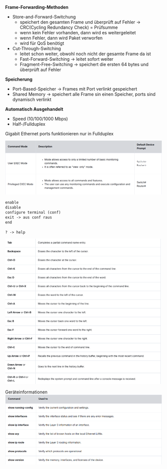 
**Frame-Forwarding-Methoden**
- Store-and-Forward-Switchung
	- speichert den gesamten Frame und überprüft auf Fehler -> CRC(Cycling Redundancy Check) = Prüfsumme
	- wenn kein Fehler vorhanden, dann wird es weitergeleitet
	- wenn Fehler, dann wird Paket verworfen
	- wird für QoS benötigt
- Cut-Through-Switching
	- leitet schon weiter, obwohl noch nicht der gesamte Frame da ist
	- Fast-Forward-Switching -> leitet sofort weiter
	- Fragment-Free-Switching -> speichert die ersten 64 bytes und überprüft auf Fehler

**Speicherung**
- Port-Based-Speicher -> Frames mit Port verlinkt gespeichert
- Shared Memory -> speichert alle Frame sin einen Speicher, ports sind dynamisch verlinkt

**Automatisch Ausgehandelt**
- Speed (10/100/1000 Mbps)
- Half-/Fullduplex

Gigabit Ethernet ports funktionieren nur in Fullduplex


![](Anhang/Pasted%20image%2020250219125029.png)
````
enable
disable
configure terminal (conf)
exit -> aus conf raus
end

? -> help
````

![Hotkeys](Anhang/Pasted%20image%2020250219130130.png)

Geräteinformationen
![](Anhang/Pasted%20image%2020250219130552.png)